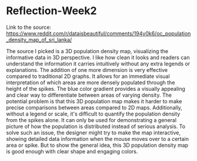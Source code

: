 # Reflection-Week2

Link to the source: https://www.reddit.com/r/dataisbeautiful/comments/194v0k6/oc_population_density_map_of_sri_lanka/

The source I picked is a 3D population density map, visualizing the informative data in 3D perspective. I like how clean it looks and readers can understand the information it carries intuitively without any extra legends or explanations. The addition of one more dimension is very effective compared to traditional 2D graphs. It allows for an immediate visual interpretation of which areas are more densely populated through the height of the spikes. The blue color gradient provides a visually appealing and clear way to differentiate between areas of varying density. The potential problem is that this 3D population map makes it harder to make precise comparisons between areas compared to 2D maps. Additionally, without a legend or scale, it's difficult to quantify the population density from the spikes alone. It can only be used for demonstrating a general picture of how the population is distributed instead of serious analysis. To solve such an issue, the designer might try to make the map interactive, showing detailed data information when the mouse moves over to a certain area or spike. But to show the general idea, this 3D population density map is good enough with clear shape and engaging colors. 
